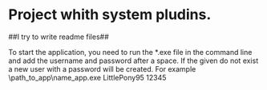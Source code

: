 # Project whith system pludins. #

##I try to write readme files##

To start the application, you need to run the *.exe file in the command line and add the username and password after a space. 
If the given do not exist a new user with a password will be created. 
For example \path_to_app\name_app.exe LittlePony95 12345
